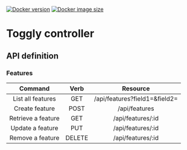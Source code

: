 [![Docker version][docker-img]][docker-hub] [![Docker image size][docker-img-size]][docker-hub]
# Toggly controller

## API definition
### Features
|      Command       |  Verb  |         Resource              |
| :----------------: | :----: | :---------------------------: |
| List all features  | GET    | /api/features?field1=&field2= |
| Create feature     | POST   | /api/features                 |
| Retrieve a feature | GET    | /api/features/:id             |
| Update a feature   | PUT    | /api/features/:id             |
| Remove a feature   | DELETE | /api/features/:id             |


[docker-img]: https://img.shields.io/docker/v/togglyft/toggly-controller?label=docker-hub&style=plastic
[docker-img-size]: https://img.shields.io/docker/image-size/togglyft/toggly-controller?label=docker-image-size&style=plastic
[docker-hub]: https://hub.docker.com/r/togglyft/toggly-controller